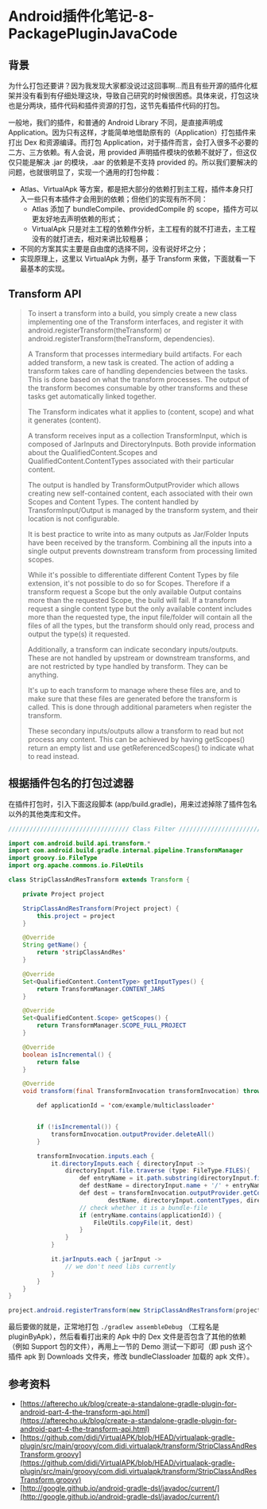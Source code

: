 # Android插件化笔记-8-PackagePluginJavaCode

## 背景

为什么打包还要讲？因为我发现大家都没说过这回事啊...而且有些开源的插件化框架并没有看到有仔细处理这块，导致自己研究的时候很困惑。具体来说，打包这块也是分两块，插件代码和插件资源的打包，这节先看插件代码的打包。

一般地，我们的插件，和普通的 Android Library 不同，是直接声明成 Application。因为只有这样，才能简单地借助原有的（Application）打包插件来打出 Dex 和资源编译。而打包 Application，对于插件而言，会打入很多不必要的二方、三方依赖。有人会说，用 provided 声明插件模块的依赖不就好了，但这仅仅只能是解决 .jar 的模块，.aar 的依赖是不支持 provided 的。所以我们要解决的问题，也就很明显了，实现一个通用的打包仲裁：

- Atlas、VirtualApk 等方案，都是把大部分的依赖打到主工程，插件本身只打入一些只有本插件才会用到的依赖；但他们的实现有所不同：
    - Atlas 添加了 bundleCompile、providedCompile 的 scope，插件方可以更友好地去声明依赖的形式；
    - VirtualApk 只是对主工程的依赖作分析，主工程有的就不打进去，主工程没有的就打进去，相对来讲比较粗暴；
- 不同的方案其实主要是自由度的选择不同，没有说好坏之分；
- 实现原理上，这里以 VirtualApk 为例，基于 Transform 来做，下面就看一下最基本的实现。


## Transform API

> To insert a transform into a build, you simply create a new class implementing one of the Transform interfaces, and register it with android.registerTransform(theTransform) or android.registerTransform(theTransform, dependencies).
> 
> A Transform that processes intermediary build artifacts.
For each added transform, a new task is created. The action of adding a transform takes care of handling dependencies between the tasks. This is done based on what the transform processes. The output of the transform becomes consumable by other transforms and these tasks get automatically linked together.
> 
> The Transform indicates what it applies to (content, scope) and what it generates (content).
> 
> A transform receives input as a collection TransformInput, which is composed of JarInputs and DirectoryInputs. Both provide information about the QualifiedContent.Scopes and QualifiedContent.ContentTypes associated with their particular content.
> 
> The output is handled by TransformOutputProvider which allows creating new self-contained content, each associated with their own Scopes and Content Types. The content handled by TransformInput/Output is managed by the transform system, and their location is not configurable.
> 
> It is best practice to write into as many outputs as Jar/Folder Inputs have been received by the transform. Combining all the inputs into a single output prevents downstream transform from processing limited scopes.
> 
> While it's possible to differentiate different Content Types by file extension, it's not possible to do so for Scopes. Therefore if a transform request a Scope but the only available Output contains more than the requested Scope, the build will fail.
If a transform request a single content type but the only available content includes more than the requested type, the input file/folder will contain all the files of all the types, but the transform should only read, process and output the type(s) it requested.
> 
> Additionally, a transform can indicate secondary inputs/outputs. These are not handled by upstream or downstream transforms, and are not restricted by type handled by transform. They can be anything.
> 
> It's up to each transform to manage where these files are, and to make sure that these files are generated before the transform is called. This is done through additional parameters when register the transform.
> 
> These secondary inputs/outputs allow a transform to read but not process any content. This can be achieved by having getScopes() return an empty list and use getReferencedScopes() to indicate what to read instead.

## 根据插件包名的打包过滤器

在插件打包时，引入下面这段脚本 (app/build.gradle)，用来过滤掉除了插件包名以外的其他类库和文件。

``` java
////////////////////////////////// Class Filter ///////////////////////////////////////

import com.android.build.api.transform.*
import com.android.build.gradle.internal.pipeline.TransformManager
import groovy.io.FileType
import org.apache.commons.io.FileUtils

class StripClassAndResTransform extends Transform {

    private Project project

    StripClassAndResTransform(Project project) {
        this.project = project
    }

    @Override
    String getName() {
        return 'stripClassAndRes'
    }

    @Override
    Set<QualifiedContent.ContentType> getInputTypes() {
        return TransformManager.CONTENT_JARS
    }

    @Override
    Set<QualifiedContent.Scope> getScopes() {
        return TransformManager.SCOPE_FULL_PROJECT
    }

    @Override
    boolean isIncremental() {
        return false
    }

    @Override
    void transform(final TransformInvocation transformInvocation) throws TransformException, InterruptedException, IOException {

        def applicationId = 'com/example/multiclassloader'


        if (!isIncremental()) {
            transformInvocation.outputProvider.deleteAll()
        }

        transformInvocation.inputs.each {
            it.directoryInputs.each { directoryInput ->
                directoryInput.file.traverse (type: FileType.FILES){
                    def entryName = it.path.substring(directoryInput.file.path.length() + 1)
                    def destName = directoryInput.name + '/' + entryName
                    def dest = transformInvocation.outputProvider.getContentLocation(
                            destName, directoryInput.contentTypes, directoryInput.scopes, Format.DIRECTORY)
                    // check whether it is a bundle-file
                    if (entryName.contains(applicationId)) {
                        FileUtils.copyFile(it, dest)
                    }
                }
            }

            it.jarInputs.each { jarInput ->
                // we don't need libs currently
            }
        }
    }
}

project.android.registerTransform(new StripClassAndResTransform(project))
```

最后要做的就是，正常地打包 `./gradlew assembleDebug` （工程名是 pluginByApk），然后看看打出来的 Apk 中的 Dex 文件是否包含了其他的依赖（例如 Support 包的文件），再用上一节的 Demo 测试一下即可（即 push 这个插件 apk 到 Downloads 文件夹，修改 bundleClassloader 加载的 apk 文件）。

## 参考资料

- [https://afterecho.uk/blog/create-a-standalone-gradle-plugin-for-android-part-4-the-transform-api.html](https://afterecho.uk/blog/create-a-standalone-gradle-plugin-for-android-part-4-the-transform-api.html)
- [https://github.com/didi/VirtualAPK/blob/HEAD/virtualapk-gradle-plugin/src/main/groovy/com.didi.virtualapk/transform/StripClassAndResTransform.groovy](https://github.com/didi/VirtualAPK/blob/HEAD/virtualapk-gradle-plugin/src/main/groovy/com.didi.virtualapk/transform/StripClassAndResTransform.groovy)
- [http://google.github.io/android-gradle-dsl/javadoc/current/](http://google.github.io/android-gradle-dsl/javadoc/current/)

